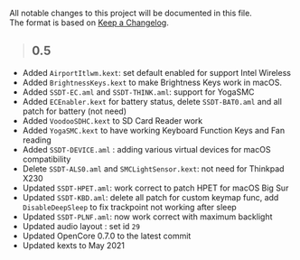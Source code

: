 All notable changes to this project will be documented in this file.  
The format is based on [Keep a Changelog](https://keepachangelog.com/en/1.0.0/).

> ## 0.5
- Added `AirportItlwm.kext`: set default enabled for support Intel Wireless
- Added `BrightnessKeys.kext` to make Brightness Keys work in macOS.
- Added `SSDT-EC.aml` and `SSDT-THINK.aml`: support for YogaSMC
- Added `ECEnabler.kext` for battery status, delete `SSDT-BAT0.aml` and all patch for battery (not need)
- Added `VoodooSDHC.kext` to SD Card Reader work
- Added `YogaSMC.kext` to have working Keyboard Function Keys and Fan reading
- Added `SSDT-DEVICE.aml` : adding various virtual devices for macOS compatibility
- Delete `SSDT-ALS0.aml` and `SMCLightSensor.kext`: not need for Thinkpad X230
- Updated `SSDT-HPET.aml`: work correct to patch HPET for macOS Big Sur
- Updated `SSDT-KBD.aml`: delete all patch for custom keymap func, add `DisableDeepSleep` to fix trackpoint not working after sleep
- Updated `SSDT-PLNF.aml`: now work correct with maximum backlight
- Updated audio layout : set id `29`
- Updated OpenCore 0.7.0 to the latest commit
- Updated kexts to May 2021
